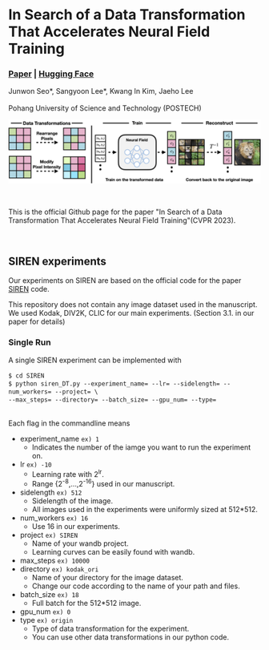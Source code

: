 # In Search of a Data Transformation That Accelerates Neural Field Training
### [Paper](https://arxiv.org/abs/2311.17094) | [Hugging Face](https://huggingface.co/papers/2311.17094)

Junwon Seo\*, Sangyoon Lee\*, Kwang In Kim, Jaeho Lee<br><br>
Pohang University of Science and Technology (POSTECH)

![pipeline](./assets/pipeline1.png)

<br>

This is the official Github page for the paper "In Search of a Data Transformation That Accelerates Neural Field Training"(CVPR 2023).

<br>

## SIREN experiments

Our experiments on SIREN are based on the official code for the paper [SIREN](https://github.com/vsitzmann/siren) code.<br>

This repository does not contain any image dataset used in the manuscript.<br>
We used Kodak, DIV2K, CLIC for our main experiments. (Section 3.1. in our paper for details)
<br>

### Single Run

A single SIREN experiment can be implemented with

```
$ cd SIREN
$ python siren_DT.py --experiment_name= --lr= --sidelength= --num_workers= --project= \
--max_steps= --directory= --batch_size= --gpu_num= --type=
```
<br>
Each flag in the commandline means<br>

* experiment_name `ex) 1`
    * Indicates the number of the iamge you want to run the experiment on.
* lr `ex) -10`
    * Learning rate with 2<sup>lr</sup>.
    * Range {2<sup>-8</sup>,...,2<sup>-16</sup>} used in our manuscript.
* sidelength `ex) 512`
    * Sidelength of the image.
    * All images used in the experiments were uniformly sized at 512*512.
* num_workers `ex) 16`
    * Use 16 in our experiments.
* project `ex) SIREN`
    * Name of your wandb project.
    * Learning curves can be easily found with wandb.
* max_steps `ex) 10000`
* directory `ex) kodak_ori`
    * Name of your directory for the image dataset.
    * Change our code according to the name of your path and files.
* batch_size `ex) 18`
    * Full batch for the 512*512 image.
* gpu_num `ex) 0`
* type `ex) origin`
    * Type of data transformation for the experiment.
    * You can use other data transformations in our python code.
